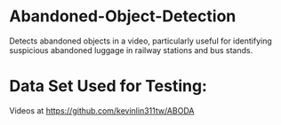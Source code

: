 # Abandoned-Object-Detection
Detects abandoned objects in a video, particularly useful for identifying suspicious abandoned luggage in railway stations and bus stands.
# Data Set Used for Testing:
  Videos at https://github.com/kevinlin311tw/ABODA
